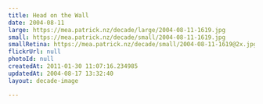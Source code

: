 ```yaml
---
title: Head on the Wall
date: 2004-08-11
large: https://mea.patrick.nz/decade/large/2004-08-11-1619.jpg
small: https://mea.patrick.nz/decade/small/2004-08-11-1619.jpg
smallRetina: https://mea.patrick.nz/decade/small/2004-08-11-1619@2x.jpg
flickrUrl: null
photoId: null
createdAt: 2011-01-30 11:07:16.234985
updatedAt: 2004-08-17 13:32:40
layout: decade-image

---
```


